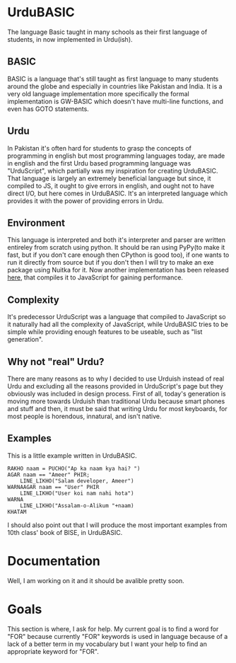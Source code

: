 # UrduBASIC
The language Basic taught in many schools as their first language of students, in now implemented in Urdu(ish).

## BASIC
BASIC is a language that's still taught as first language to many students around the globe and especially in countries like Pakistan and India. It is a very old language implementation more specifically the formal implementation is GW-BASIC which doesn't have multi-line functions, and even has GOTO statements.

## Urdu
In Pakistan it's often hard for students to grasp the concepts of programming in english but most programming languages today, are made in english and the first Urdu based programming language was "UrduScript", which partially was my inspiration for creating UrduBASIC. That language is largely an extremely beneficial language but since, it compiled to JS, it ought to give errors in english, and ought not to have direct I/O, but here comes in UrduBASIC. It's an interpreted language which provides it with the power of providing errors in Urdu.

## Environment
This language is interpreted and both it's interpreter and parser are written entireley from scratch using python. It should be ran using PyPy(to make it fast, but if you don't care enough then CPython is good too), if one wants to run it directly from source but if you don't then I will try to make an exe package using Nuitka for it. Now another implementation has been released [here](https://github.com/ameerwasi001/UrduBasic-JsCompiler), that compiles it to JavaScript for gaining performance.

## Complexity
It's predecessor UrduScript was a language that compiled to JavaScript so it naturally had all the complexity of JavaScript, while UrduBASIC tries to be simple while providing enough features to be useable, such as "list generation".

## Why not "real" Urdu?
There are many reasons as to why I decided to use Urduish instead of real Urdu and excluding all the reasons provided in UrduScript's page but they obviously was included in design process. First of all, today's generation is moving more towards Urduish than traditional Urdu because smart phones and stuff and then, it must be said that writing Urdu for most keyboards, for most people is horendous, innatural, and isn't native.

## Examples
This is a little example written in UrduBASIC.
```
RAKHO naam = PUCHO("Ap ka naam kya hai? ")
AGAR naam == "Ameer" PHIR;
	LINE_LIKHO("Salam developer, Ameer")
WARNAAGAR naam == "User" PHIR
	LINE_LIKHO("User koi nam nahi hota")
WARNA
	LINE_LIKHO("Assalam-o-Alikum "+naam)
KHATAM
```
I should also point out that I will produce the most important examples from 10th class' book of BISE, in UrduBASIC.

# Documentation
Well, I am working on it and it should be avalible pretty soon.

# Goals
This section is where, I ask for help. My current goal is to find a word for "FOR" because currently "FOR" keywords is used in language because of a lack of a better term in my vocabulary but I want your help to find an appropriate keyword for "FOR".
